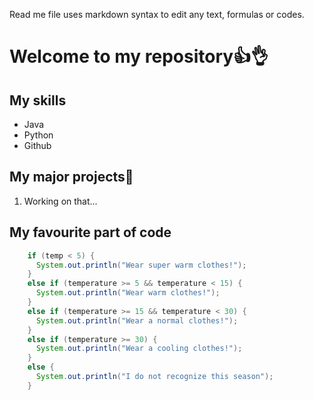 Read me file uses markdown syntax to edit any text, formulas or codes.

# Welcome to my repository👍👌

## My skills
- Java
- Python
- Github

## My major projects🤞
1. Working on that...

## My favourite part of code
```java
    if (temp < 5) {
      System.out.println("Wear super warm clothes!");
    }
    else if (temperature >= 5 && temperature < 15) {
      System.out.println("Wear warm clothes!");
    }
    else if (temperature >= 15 && temperature < 30) {
      System.out.println("Wear a normal clothes!");
    }
    else if (temperature >= 30) {
      System.out.println("Wear a cooling clothes!");
    }
    else {
      System.out.println("I do not recognize this season");
    }
```
